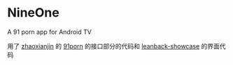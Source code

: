 # NineOne
A 91 porn app for Android TV

用了 [zhaoxianjin](https://github.com/zhaoxianjin) 的 [91porn](https://github.com/zhaoxianjin/91porn) 的接口部分的代码和 
[leanback-showcase](https://github.com/googlesamples/leanback-showcase) 的界面代码
